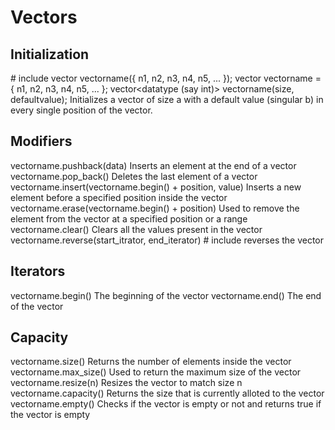# Vectors

## Initialization
\# include <vector>
vector<datatype> vectorname({ n1, n2, n3, n4, n5, ... });
vector<datatype> vectorname = { n1, n2, n3, n4, n5, ... };
vector<datatype (say int)> vectorname(size, defaultvalue);
    Initializes a vector of size a with a default value (singular b) in every single position of the vector.

## Modifiers
vectorname.pushback(data)
    Inserts an element at the end of a vector
vectorname.pop_back()
    Deletes the last element of a vector
vectorname.insert(vectorname.begin() + position, value)
    Inserts a new element before a specified position inside the vector
vectorname.erase(vectorname.begin() + position)
    Used to remove the element from the vector at a specified position or a range
vectorname.clear()
    Clears all the values present in the vector
vectorname.reverse(start_itrator, end_iterator) \# include <algorithm>
    reverses the vector 

## Iterators
vectorname.begin()
    The beginning of the vector
vectorname.end()
    The end of the vector

## Capacity
vectorname.size()
    Returns the number of elements inside the vector
vectorname.max_size()
    Used to return the maximum size of the vector
vectorname.resize(n)
    Resizes the vector to match size n
vectorname.capacity()
    Returns the size that is currently alloted to the vector
vectorname.empty()
    Checks if the vector is empty or not and returns true if the vector is empty

